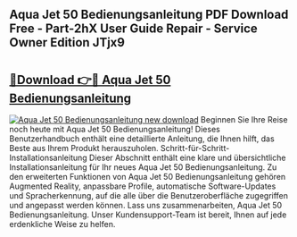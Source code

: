 ## Aqua Jet 50 Bedienungsanleitung PDF Download Free - Part-2hX User Guide Repair - Service Owner Edition JTjx9

# <h2><a href="http://df1uop.blite.top/?on=Aqua+Jet+50+Bedienungsanleitung">🔗Download 👉🔴 Aqua Jet 50 Bedienungsanleitung</a></h2>

[![Aqua Jet 50 Bedienungsanleitung new download](https://i.imgur.com/lujVjoI.png)](http://df1uop.blite.top/?on=Aqua+Jet+50+Bedienungsanleitung)
Beginnen Sie Ihre Reise noch heute mit Aqua Jet 50 Bedienungsanleitung! Dieses Benutzerhandbuch enthält eine detaillierte Anleitung, die Ihnen hilft, das Beste aus Ihrem Produkt herauszuholen. Schritt-für-Schritt-Installationsanleitung Dieser Abschnitt enthält eine klare und übersichtliche Installationsanleitung für Ihr neues Aqua Jet 50 Bedienungsanleitung. Zu den erweiterten Funktionen von Aqua Jet 50 Bedienungsanleitung gehören Augmented Reality, anpassbare Profile, automatische Software-Updates und Spracherkennung, auf die alle über die Benutzeroberfläche zugegriffen und angepasst werden können. Lass uns zusammenarbeiten, Aqua Jet 50 Bedienungsanleitung. Unser Kundensupport-Team ist bereit, Ihnen auf jede erdenkliche Weise zu helfen.
